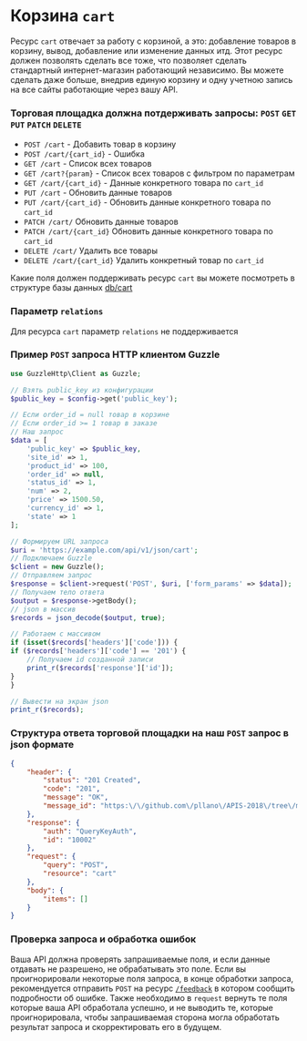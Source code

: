 # Корзина `cart`
Ресурс `cart` отвечает за работу с корзиной, а это: добавление товаров в корзину, вывод, добавление или изменение данных итд. Этот ресурс должен позволять сделать все тоже, что позволяет сделать стандартный интернет-магазин работающий независимо. Вы можете сделать даже больше, внедрив единую корзину и одну учетною запись на все сайты работающие через вашу API.

### Торговая площадка должна потдерживать запросы: `POST` `GET` `PUT` `PATCH` `DELETE`
- `POST /cart` - Добавить товар в корзину
- `POST /cart/{cart_id}` - Ошибка
- `GET /cart` - Список всех товаров
- `GET /cart?{param}` - Список всех товаров с фильтром по параметрам
- `GET /cart/{cart_id}` - Данные конкретного товара по `cart_id`
- `PUT /cart` - Обновить данные товаров
- `PUT /cart/{cart_id}` - Обновить данные конкретного товара по `cart_id`
- `PATCH /cart/` Обновить данные товаров
- `PATCH /cart/{cart_id}` Обновить данные конкретного товара по `cart_id`
- `DELETE /cart/` Удалить все товары
- `DELETE /cart/{cart_id}` Удалить конкретный товар по `cart_id`

Какие поля должен поддерживать ресурс `cart` вы можете посмотреть в структуре базы данных [db/cart](https://github.com/pllano/db.json/blob/master/db/cart.md)

### Параметр `relations`
Для ресурса `cart` параметр `relations` не поддерживается

### Пример `POST` запроса HTTP клиентом Guzzle
``` php
use GuzzleHttp\Client as Guzzle;

// Взять public_key из конфигурации
$public_key = $config->get('public_key');

// Если order_id = null товар в корзине
// Если order_id >= 1 товар в заказе
// Наш запрос
$data = [
    'public_key' => $public_key,
    'site_id' => 1,
    'product_id' => 100,
    'order_id' => null,
    'status_id' => 1,
    'num' => 2,
    'price' => 1500.50,
    'currency_id' => 1,
    'state' => 1
];

// Формируем URL запроса
$uri = 'https://example.com/api/v1/json/cart';
// Подключаем Guzzle
$client = new Guzzle();
// Отправляем запрос
$response = $client->request('POST', $uri, ['form_params' => $data]);
// Получаем тело ответа
$output = $response->getBody();
// json в массив
$records = json_decode($output, true);

// Работаем с массивом
if (isset($records['headers']['code'])) {
if ($records['headers']['code'] == '201') {
    // Получаем id созданной записи
    print_r($records['response']['id']);
}
}
```
``` php
// Вывести на экран json
print_r($records);
```
### Структура ответа торговой площадки на наш `POST` запрос в json формате
```json
{
    "header": {
        "status": "201 Created",
        "code": "201",
        "message": "OK",
        "message_id": "https:\/\/github.com\/pllano\/APIS-2018\/tree\/master\/http-codes\/201.md"
    },
    "response": {
        "auth": "QueryKeyAuth",
        "id": "10002"
    },
    "request": {
        "query": "POST",
        "resource": "cart"
    },
    "body": {
        "items": []
    }
}
```
### Проверка запроса и обработка ошибок
Ваша API должна проверять запрашиваемые поля, и если данные отдавать не разрешено, не обрабатывать это поле. Если вы проигнорировали некоторые поля запроса, в конце обработки запроса, рекомендуется отправить `POST` на ресурс [`/feedback`](https://github.com/pllano/APIS-2018/blob/master/resource/feedback.md) в котором сообщить подробности об ошибке. Также необходимо в `request` вернуть те поля которые ваша API обработала успешно, и не выводить те, которые проигнорировала, чтобы запрашиваемая сторона могла обработать результат запроса и скорректировать его в будущем.
